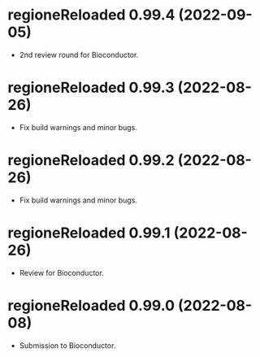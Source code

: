 <!-- NEWS.md is maintained by https://cynkra.github.io/fledge, do not edit -->

# regioneReloaded 0.99.4 (2022-09-05)

- 2nd review round for Bioconductor.


# regioneReloaded 0.99.3 (2022-08-26)

- Fix build warnings and minor bugs.


# regioneReloaded 0.99.2 (2022-08-26)

- Fix build warnings and minor bugs.


# regioneReloaded 0.99.1 (2022-08-26)

- Review for Bioconductor.


# regioneReloaded 0.99.0 (2022-08-08)

- Submission to Bioconductor.


